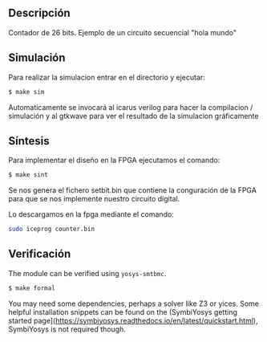 ## Descripción
Contador de 26 bits. Ejemplo de un circuito secuencial "hola mundo"

## Simulación

Para realizar la simulacion entrar en el directorio y ejecutar:

```bash
$ make sim
```

Automaticamente se invocará al icarus verilog para hacer la compilacion / simulación y al gtkwave para ver el resultado de la simulacion gráficamente

## Síntesis

Para implementar el diseño en la FPGA ejecutamos el comando:

```bash
$ make sint
```

Se nos genera el fichero setbit.bin que contiene la conguración de la FPGA para que se nos implemente nuestro circuito digital.

Lo descargamos en la fpga mediante el comando:

```bash
sudo iceprog counter.bin
```

## Verificación

The module can be verified using `yosys-smtbmc`.

```bash
$ make formal
```

You may need some dependencies, perhaps a solver like Z3 or yices. Some helpful installation snippets can be found on the (SymbiYosys getting started page](https://symbiyosys.readthedocs.io/en/latest/quickstart.html), SymbiYosys is not required though.